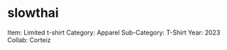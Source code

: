 # slowthai

Item: Limited t-shirt
Category: Apparel
Sub-Category: T-Shirt
Year: 2023
Collab: Corteiz